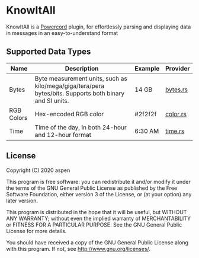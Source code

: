 # KnowItAll

KnowItAll is a [Powercord](https://powercord.dev) plugin, for effortlessly parsing and displaying data in messages in an easy-to-understand format

## Supported Data Types


| Name       | Description                                                                                             | Example | Provider                                   |
| ---------- | ------------------------------------------------------------------------------------------------------- | ------- | ------------------------------------------ |
| Bytes      | Byte measurement units, such as kilo/mega/giga/tera/pera bytes/bits. Supports both binary and SI units. | 14 GB   | [bytes.rs](provider/src/provider/bytes.rs) |
| RGB Colors | Hex-encoded RGB color                                                                                   | #2f2f2f | [color.rs](provider/src/provider/color.rs) |
| Time       | Time of the day, in both 24-hour and 12-hour format                                                     | 6:30 AM | [time.rs](provider/src/provider/time.rs)   |

## License

Copyright (C) 2020  aspen

This program is free software: you can redistribute it and/or modify
it under the terms of the GNU General Public License as published by
the Free Software Foundation, either version 3 of the License, or
(at your option) any later version.

This program is distributed in the hope that it will be useful,
but WITHOUT ANY WARRANTY; without even the implied warranty of
MERCHANTABILITY or FITNESS FOR A PARTICULAR PURPOSE.  See the
GNU General Public License for more details.

You should have received a copy of the GNU General Public License
along with this program.  If not, see <http://www.gnu.org/licenses/>.
